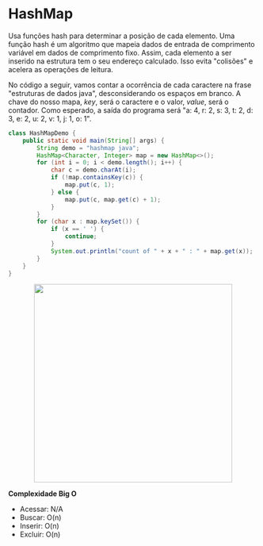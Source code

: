 # HashMap

Usa funções hash para determinar a posição de cada elemento. Uma função hash é um algoritmo que mapeia dados de entrada de comprimento variável em dados de comprimento fixo. Assim, cada elemento a ser inserido na estrutura tem o seu endereço calculado. Isso evita "colisões" e acelera as operações de leitura. 

No código a seguir, vamos contar a ocorrência de cada caractere na frase "estruturas de dados java", desconsiderando os espaços em branco. A chave do nosso mapa, *key*, será o caractere e o valor, *value*, será o contador. Como esperado, a saída do programa será "a: 4, r: 2, s: 3, t: 2, d: 3, e: 2, u: 2, v: 1, j: 1, o: 1". 

```java
class HashMapDemo {
    public static void main(String[] args) {
        String demo = "hashmap java";
        HashMap<Character, Integer> map = new HashMap<>();
        for (int i = 0; i < demo.length(); i++) {
            char c = demo.charAt(i);
            if (!map.containsKey(c)) {
                map.put(c, 1);
            } else {
                map.put(c, map.get(c) + 1);
            }
        }
        for (char x : map.keySet()) {
            if (x == ' ') {
                continue;
            }
            System.out.println("count of " + x + " : " + map.get(x));
        }
    }
}
```

<center>
<img width="400px" src="https://upload.wikimedia.org/wikipedia/commons/thumb/7/7d/Hash_table_3_1_1_0_1_0_0_SP.svg/630px-Hash_table_3_1_1_0_1_0_0_SP.svg.png"></center>

**Complexidade Big O**

 - Acessar: N/A
 - Buscar: O(n)
 - Inserir: O(n)
 - Excluir: O(n)
